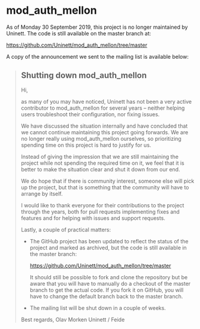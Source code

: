 mod_auth_mellon
===============

As of Monday 30 September 2019, this project is no longer maintained
by Uninett. The code is still available on the master branch at:

  https://github.com/Uninett/mod_auth_mellon/tree/master

A copy of the announcement we sent to the mailing list is available
below:

> Shutting down mod_auth_mellon
> -----------------------------
>
> Hi,
>
> as many of you may have noticed, Uninett has not been a very active
> contributor to mod_auth_mellon for several years – neither helping
> users troubleshoot their configuration, nor fixing issues.
>
> We have discussed the situation internally and have concluded that we
> cannot continue maintaining this project going forwards. We are no
> longer really using mod_auth_mellon ourselves, so prioritizing
> spending time on this project is hard to justify for us.
>
> Instead of giving the impression that we are still maintaining the
> project while not spending the required time on it, we feel that it is
> better to make the situation clear and shut it down from our end.
>
> We do hope that if there is community interest, someone else will pick
> up the project, but that is something that the community will have to
> arrange by itself.
>
> I would like to thank everyone for their contributions to the project
> through the years, both for pull requests implementing fixes and
> features and for helping with issues and support requests.
>
> Lastly, a couple of practical matters:
>
> * The GitHub project has been updated to reflect the status of the
>   project and marked as archived, but the code is still available in
>   the master branch:
>
>     https://github.com/Uninett/mod_auth_mellon/tree/master
>
>   It should still be possible to fork and clone the repository but be
>   aware that you will have to manually do a checkout of the master
>   branch to get the actual code. If you fork it on GitHub, you will
>   have to change the default branch back to the master branch.
>
> * The mailing list will be shut down in a couple of weeks.
>
> Best regards,
> Olav Morken
> Uninett / Feide
